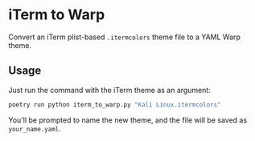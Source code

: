 # iTerm to Warp

Convert an iTerm plist-based `.itermcolors` theme file to a YAML Warp theme.

## Usage

Just run the command with the iTerm theme as an argument:

```bash
poetry run python iterm_to_warp.py "Kali Linux.itermcolors"
```

You'll be prompted to name the new theme, and the file will be saved as `your_name.yaml`.
